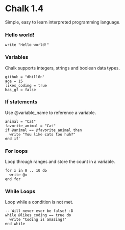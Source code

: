 # Chalk 1.4
Simple, easy to learn interpreted programming language.
### Hello world!
`write "Hello world!"`
### Variables
Chalk supports integers, strings and boolean data types.
```
github = "dhill0n"
age = 15
likes_coding = true
has_gf = false
```

### If statements
Use @variable_name to reference a variable.
```
animal = "Cat"
favorite_animal = "Cat"
if @animal == @favorite_animal then
  write "You like cats too huh?"
end if`
```

### For loops
Loop through ranges and store the count in a variable. 
```
for x in 0 .. 10 do
  write @x
end for
```

### While Loops
Loop while a condition is not met.
```
-- Will never ever be false! :D
while @likes_coding == true do
  write "Coding is amazing!"
end while
```
